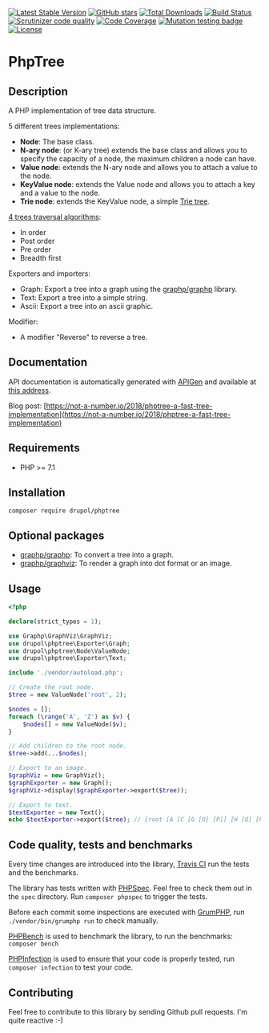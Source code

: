 [![Latest Stable Version](https://img.shields.io/packagist/v/drupol/phptree.svg?style=flat-square)](https://packagist.org/packages/drupol/phptree)
 [![GitHub stars](https://img.shields.io/github/stars/drupol/phptree.svg?style=flat-square)](https://packagist.org/packages/drupol/phptree)
 [![Total Downloads](https://img.shields.io/packagist/dt/drupol/phptree.svg?style=flat-square)](https://packagist.org/packages/drupol/phptree)
 [![Build Status](https://img.shields.io/travis/drupol/phptree/master.svg?style=flat-square)](https://travis-ci.org/drupol/phptree)
 [![Scrutinizer code quality](https://img.shields.io/scrutinizer/quality/g/drupol/phptree/master.svg?style=flat-square)](https://scrutinizer-ci.com/g/drupol/phptree/?branch=master)
 [![Code Coverage](https://img.shields.io/scrutinizer/coverage/g/drupol/phptree/master.svg?style=flat-square)](https://scrutinizer-ci.com/g/drupol/phptree/?branch=master)
 [![Mutation testing badge](https://badge.stryker-mutator.io/github.com/drupol/phptree/master)](https://stryker-mutator.github.io)
 [![License](https://img.shields.io/packagist/l/drupol/phptree.svg?style=flat-square)](https://packagist.org/packages/drupol/phptree)

# PhpTree

## Description

A PHP implementation of tree data structure.

5 different trees implementations:
* **Node**: The base class.
* **N-ary node**: (or K-ary tree) extends the base class and allows you to specify the capacity of a node, the maximum children a node can have.
* **Value node**: extends the N-ary node and allows you to attach a value to the node.
* **KeyValue node**: extends the Value node and allows you to attach a key and a value to the node.
* **Trie node**: extends the KeyValue node, a simple [Trie tree](https://en.wikipedia.org/wiki/Trie).

[4 trees traversal algorithms](https://en.wikipedia.org/wiki/Tree_traversal):
* In order
* Post order
* Pre order
* Breadth first

Exporters and importers:
* Graph: Export a tree into a graph using the [graphp/graphp](https://github.com/graphp/graph) library.
* Text: Export a tree into a simple string.
* Ascii: Export a tree into an ascii graphic.

Modifier:
* A modifier "Reverse" to reverse a tree.

## Documentation

API documentation is automatically generated with [APIGen](https://github.com/ApiGen/ApiGen) and available at [this address](https://not-a-number.io/phptree/).

Blog post: [https://not-a-number.io/2018/phptree-a-fast-tree-implementation](https://not-a-number.io/2018/phptree-a-fast-tree-implementation)

## Requirements

* PHP >= 7.1

## Installation

```composer require drupol/phptree```

## Optional packages

* [graphp/graphp](https://github.com/graphp/graph): To convert a tree into a graph.
* [graphp/graphviz](https://github.com/graphp/graphviz): To render a graph into dot format or an image.

## Usage

```php
<?php

declare(strict_types = 1);

use Graphp\GraphViz\GraphViz;
use drupol\phptree\Exporter\Graph;
use drupol\phptree\Node\ValueNode;
use drupol\phptree\Exporter\Text;

include './vendor/autoload.php';

// Create the root node.
$tree = new ValueNode('root', 2);

$nodes = [];
foreach (\range('A', 'Z') as $v) {
    $nodes[] = new ValueNode($v);
}

// Add children to the root node.
$tree->add(...$nodes);

// Export to an image.
$graphViz = new GraphViz();
$graphExporter = new Graph();
$graphViz->display($graphExporter->export($tree));

// Export to text.
$textExporter = new Text();
echo $textExporter->export($tree); // [root [A [C [G [O] [P]] [H [Q] [R]]] [D [I [S] [T]] [J [U] [V]]]] [B [E [K [W] [X]] [L [Y] [Z]]] [F [M] [N]]]]⏎
```

## Code quality, tests and benchmarks

Every time changes are introduced into the library, [Travis CI](https://travis-ci.org/drupol/phptree/builds) run the tests and the benchmarks.

The library has tests written with [PHPSpec](http://www.phpspec.net/).
Feel free to check them out in the `spec` directory. Run `composer phpspec` to trigger the tests.

Before each commit some inspections are executed with [GrumPHP](https://github.com/phpro/grumphp), run `./vendor/bin/grumphp run` to check manually.

[PHPBench](https://github.com/phpbench/phpbench) is used to benchmark the library, to run the benchmarks: `composer bench`

[PHPInfection](https://github.com/infection/infection) is used to ensure that your code is properly tested, run `composer infection` to test your code.

## Contributing

Feel free to contribute to this library by sending Github pull requests. I'm quite reactive :-)
